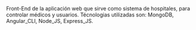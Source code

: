 Front-End de la aplicación web que sirve como sistema de hospitales, para controlar médicos y usuarios. Técnologias utilizadas son: MongoDB, Angular_CLI, Node_JS, Express_JS.
